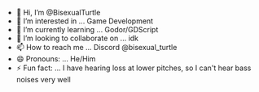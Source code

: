 - 👋 Hi, I’m @BisexualTurtle
- 👀 I’m interested in ... Game Development
- 🌱 I’m currently learning ... Godor/GDScript
- 💞️ I’m looking to collaborate on ... idk
- 📫 How to reach me ... Discord @bisexual_turtle
- 😄 Pronouns: ... He/Him
- ⚡ Fun fact: ... I have hearing loss at lower pitches, so I can't hear bass noises very well

<!---
BisexualTurtle/BisexualTurtle is a ✨ special ✨ repository because its `README.md` (this file) appears on your GitHub profile.
You can click the Preview link to take a look at your changes.
--->
